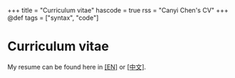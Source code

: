 +++
title = "Curriculum vitae"
hascode = true
rss = "Canyi Chen's CV"
+++
@def tags = ["syntax", "code"]

# Curriculum vitae

My resume can be found here in [[EN]](/static/CV/resume.pdf) or [[中文]](/static/CV/resume_zh_CN.pdf).


